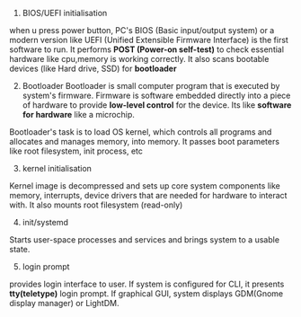 1) BIOS/UEFI initialisation

when u press power button, PC's BIOS (Basic input/output system) or a modern version like UEFI (Unified Extensible Firmware
Interface) is the first software to run. It performs **POST (Power-on self-test)** to check essential hardware like cpu,memory
is working correctly. It also scans bootable devices (like Hard drive, SSD) for **bootloader**

2) Bootloader
Bootloader is small computer program that is executed by system's firmware. Firmware is software embedded directly into a piece of hardware to provide **low-level control** for the device. Its like **software for hardware** like a microchip.

Bootloader's task is to load OS kernel, which controls all programs and allocates and manages memory, into memory. It
passes boot parameters like root filesystem, init process, etc

3) kernel initialisation

Kernel image is decompressed and sets up core system components like memory, interrupts, device drivers that are needed for hardware
to interact with. It also mounts root filesystem (read-only)

4) init/systemd

Starts user-space processes and services and brings system to a usable state.

5) login prompt

provides login interface to user. If system is configured for CLI, it presents **tty(teletype)** login prompt. If graphical GUI,
system displays GDM(Gnome display manager) or LightDM.
